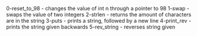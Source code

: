 0-reset_to_98 - changes the value of int n through a pointer to 98
1-swap - swaps the value of two integers
2-strlen - returns the amount of characters are in the string
3-puts - prints a string, followed by a new line
4-print_rev - prints the string given backwards
5-rev_string - reverses string given

